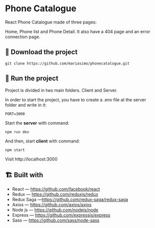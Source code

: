 # Phone Catalogue

React Phone Catalogue made of three pages: 

Home, Phone list and Phone Detail. It also have a 404 page and an error connection page.



## 📁 Download the project 

```
git clone https://github.com/mariasimo/phonecatalogue.git
```


## 🚀 Run the project

Project is divided in two main folders. Client and Server.

In order to start the project, you have to create a .env file at the server folder and write in it:

```
PORT=3000
```


Start the **server** with command:

```
npm run dev
```

And then, start **client** with command:

```
npm start
```

Visit http://localhost:3000


## 🏗 Built with

- React — https://github.com/facebook/react
- Redux — https://github.com/reduxjs/redux
- Redux Saga —https://github.com/redux-saga/redux-saga
- Axios — https://github.com/axios/axios
- Node js — https://github.com/nodejs/node
- Express — https://github.com/expressjs/express
- Sass — https://github.com/sass/node-sass
